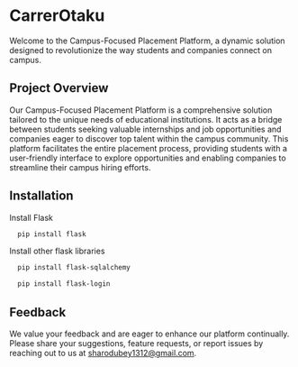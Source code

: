 
# CarrerOtaku

Welcome to the Campus-Focused Placement Platform, a dynamic solution designed to revolutionize the way students and companies connect on campus.

## Project Overview

Our Campus-Focused Placement Platform is a comprehensive solution tailored to the unique needs of educational institutions. It acts as a bridge between students seeking valuable internships and job opportunities and companies eager to discover top talent within the campus community. This platform facilitates the entire placement process, providing students with a user-friendly interface to explore opportunities and enabling companies to streamline their campus hiring efforts.




## Installation


Install Flask

```bash
  pip install flask
```

Install other flask libraries
```bash
  pip install flask-sqlalchemy
```
```bash
  pip install flask-login
```


## Feedback
We value your feedback and are eager to enhance our platform continually. Please share your suggestions, feature requests, or report issues by reaching out to us at sharodubey1312@gmail.com.
